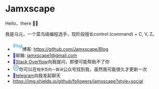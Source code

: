 # Jamxscape
 Hello，there 👋🏻

我是马元，一个菜鸟级编程选手，现阶段擅长control (command) + C, V, Z。

- <img src="icon/博客.png" alt="博客" style="zoom:15%;" />博客: https://github.com/Jamxscape/Blog
- <font color=Blue>􀍕</font>邮箱: jamxscape1@gmail.com
- <font color=Blue>􀃬</font>[Stack Overflow]( https://stackoverflow.com/users/13511991/jamxscape)向我提问，即便可能帮助不了你
- <img src="icon/公众号.png" alt="公众号" style="zoom:10%;"/>你可以在`程序员的一首诗`公众号找到我，虽然我可能很久才更新一次
- <font color=Blue>􀌪</font>[telegram](https://t.me/jamxscape)向我发起聊天
- https://img.shields.io/github/followers/jamxscape?style=social

